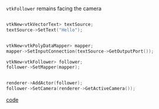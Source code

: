 
`vtkFollower` remains facing the camera

```cpp

vtkNew<vtkVectorText> textSource;
textSource->SetText("Hello");


vtkNew<vtkPolyDataMapper> mapper;
mapper->SetInputConnection(textSource->GetOutputPort());

vtkNew<vtkFollower> follower;
follower->SetMapper(mapper);


renderer->AddActor(follower);
follower->SetCamera(renderer->GetActiveCamera());
```

[code](../vtk/Follower.cxx)


